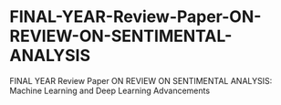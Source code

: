 # FINAL-YEAR-Review-Paper-ON-REVIEW-ON-SENTIMENTAL-ANALYSIS
FINAL YEAR Review Paper ON REVIEW ON SENTIMENTAL ANALYSIS: Machine Learning and Deep Learning Advancements
